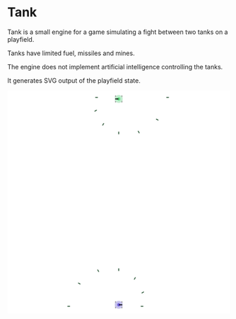Tank
====

Tank is a small engine for a game simulating a fight between two tanks on a
playfield.

Tanks have limited fuel, missiles and mines.

The engine does not implement artificial intelligence controlling the tanks.

It generates SVG output of the playfield state.

![An example of a playfield with two tanks](gfx/example.svg)
